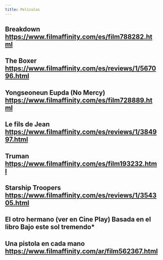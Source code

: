 ```yaml
---
title: Películas
---
```


## Breakdown https://www.filmaffinity.com/es/film788282.html
## The Boxer https://www.filmaffinity.com/es/reviews/1/567096.html
## Yongseoneun Eupda (No Mercy)  https://www.filmaffinity.com/es/film728889.html
## Le fils de Jean https://www.filmaffinity.com/es/reviews/1/384997.html
## Truman https://www.filmaffinity.com/es/film193232.html
## Starship Troopers https://www.filmaffinity.com/es/reviews/1/354305.html
## El otro hermano (ver en Cine Play) Basada en el libro Bajo este sol tremendo*
## Una pistola en cada mano https://www.filmaffinity.com/ar/film562367.html
